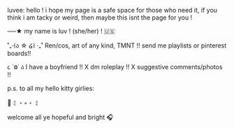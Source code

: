 luvee: hello ! i hope my page is a safe space for those who need it, if you think i am tacky or weird, then maybe this isnt the page for you ! 

──★ my name is luv ! (she/her) ! 🇺🇸

˚₊‧꒰ა ☆ ໒꒱ ‧₊˚ Ren/cos, art of any kind, TMNT !! send me playlists or pinterest boards!!

૮ ˙Ⱉ˙ ა I have a boyfriend !! X dm roleplay !! X suggestive comments/photos !!

p.s. to all my hello kitty girlies: 

🎀
ﾐ ・◦・ ﾐ

welcome all ye hopeful and bright 🎧

<!---
Luvee-ong/Luvee-ong is a ✨ special ✨ repository because its `README.md` (this file) appears on your GitHub profile.
You can click the Preview link to take a look at your changes.
--->

